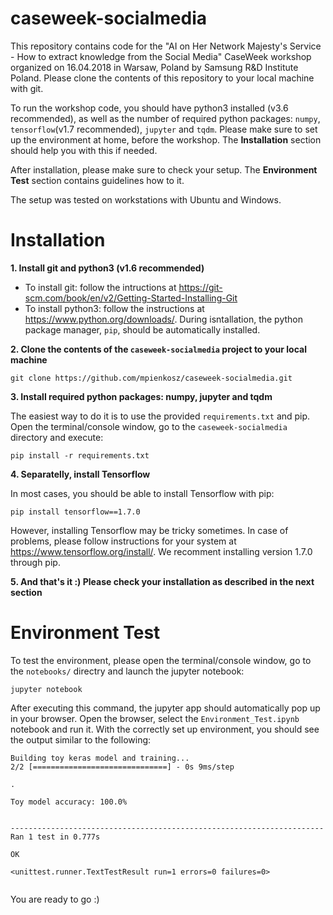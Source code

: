 # caseweek-socialmedia
This repository contains code for the "AI on Her Network Majesty's Service - How to extract knowledge from the Social Media" CaseWeek workshop organized on 16.04.2018 in Warsaw, Poland by Samsung R&D Institute Poland. Please clone the contents of this repository to your local machine with git.

To run the workshop code, you should have python3 installed (v3.6 recommended), as well as the number of required python packages: `numpy`, `tensorflow`(v1.7 recommended), `jupyter` and `tqdm`. 
Please make sure to set up the environment at home, before the workshop. The **Installation** section should help you with this if needed.

After installation, please make sure to check your setup. The **Environment Test** section contains guidelines how to it.

The setup was tested on workstations with Ubuntu and Windows.

# Installation
**1. Install git and python3 (v1.6 recommended)**
- To install git: follow the intructions at https://git-scm.com/book/en/v2/Getting-Started-Installing-Git
- To install python3: follow the instructions at https://www.python.org/downloads/. During isntallation, the python package manager, `pip`, should be automatically installed.

**2. Clone the contents of the `caseweek-socialmedia` project to your local machine**
```
git clone https://github.com/mpienkosz/caseweek-socialmedia.git
```

**3. Install required python packages: numpy, jupyter and tqdm**

The easiest way to do it is to use the provided `requirements.txt` and pip. Open the terminal/console window, go to the `caseweek-socialmedia` directory and execute:
```
pip install -r requirements.txt
```

**4. Separatelly, install Tensorflow**

In most cases, you should be able to install Tensorflow with pip:
```
pip install tensorflow==1.7.0
```
However, installing Tensorflow may be tricky sometimes. In case of problems, please follow instructions for your system at https://www.tensorflow.org/install/.
We recomment installing version 1.7.0 through pip.

**5. And that's it :) Please check your installation as described in the next section**

# Environment Test

To test the environment, please open the terminal/console window, go to the `notebooks/` directry and launch the jupyter notebook:
```
jupyter notebook
```
After executing this command, the jupyter app should automatically pop up in your browser. Open the browser, select the `Environment_Test.ipynb` notebook and run it.
With the correctly set up environment, you should see the output similar to the following:

```
Building toy keras model and training...
2/2 [==============================] - 0s 9ms/step

.

Toy model accuracy: 100.0%


----------------------------------------------------------------------
Ran 1 test in 0.777s

OK

<unittest.runner.TextTestResult run=1 errors=0 failures=0>


```

You are ready to go :)


